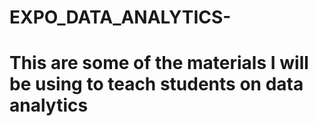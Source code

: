 # EXPO_DATA_ANALYTICS-

# This are some of the materials I will be using to teach students on data analytics 
